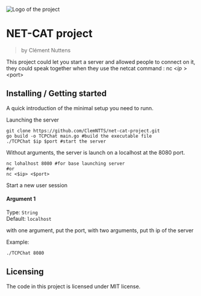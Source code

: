 ![Logo of the project]([https://www.google.com/url?sa=i&url=https%3A%2F%2Fru.wikipedia.org%2Fwiki%2F%25D0%25A4%25D0%25B0%25D0%25B9%25D0%25BB%3ANetcat_logo.png&psig=AOvVaw0OlqCm4__hsuv9oS0AWrgf&ust=1720519343985000&source=images&cd=vfe&opi=89978449&ved=0CBEQjRxqFwoTCKijlZaYl4cDFQAAAAAdAAAAABAE](https://www.kali.org/tools/netcat/images/netcat-logo.svg))

# NET-CAT project
> by Clément Nuttens

This project could let you start a server and allowed people to connect on it, they could speak together when they use the netcat command : nc <$ip> <$port>

## Installing / Getting started

A quick introduction of the minimal setup you need to runn.

Launching the server
```shell
git clone https://github.com/ClemNTTS/net-cat-project.git
go build -o TCPChat main.go #build the executable file
./TCPChat $ip $port #start the server
```
Without arguments, the server is launch on a localhost at the 8080 port.

```shell
nc lohalhost 8080 #for base launching server
#or
nc <$ip> <$port>
```
Start a new user session

#### Argument 1
Type: `String`  
Default: `localhost`

with one argument, put the port, with two arguments, put th ip of the server

Example:
```bash
./TCPChat 8080
```

## Licensing

The code in this project is licensed under MIT license.
